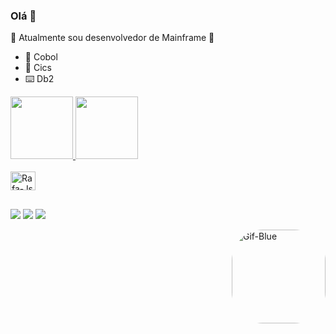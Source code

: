 ### Olá 👋

💾 Atualmente sou desenvolvedor de Mainframe 💾
- 💾 Cobol
- 💽 Cics
- ⌨️ Db2


</div>
  <a href="https://github.com/Blue260910">
  <img height="100em" src="https://github-readme-stats.vercel.app/api?username=Blue260910&show_icons=true&theme=dracula&include_all_commits=true&count_private=true"/>
  <img height="100em" src="https://github-readme-stats.vercel.app/api/top-langs/?username=Blue260910&layout=compact&langs_count=7&theme=dracula"/>
</div>

<div style="display: inline_block"><br>
  <img align="center" alt="Rafa-Js" height="30" width="40" src="https://user-images.githubusercontent.com/84590776/179285906-d230a2fc-9290-40a3-b864-5a802fbf8be5.svg">
</div> 

##

</div> 

<div> 
 
  <a href="https://instagram.com/blue_2609" target="_blank"><img src="https://img.shields.io/badge/-Instagram-%23E4405F?style=for-the-badge&logo=instagram&logoColor=white" target="_blank"></a>
  <a href = "mailto:victorhugoaranda2609@gmail,com"><img src="https://img.shields.io/badge/-Gmail-%23333?style=for-the-badge&logo=gmail&logoColor=white" target="_blank"></a>
  <a href="https://open.spotify.com/user/victor260910" target="_blank"><img src="https://img.shields.io/badge/Spotify-1ED760?&style=for-the-badge&logo=spotify&logoColor=white" target="_blank"></a> 

<img align="right" alt="Gif-Blue" height="150" style="border-radius:50px;" src="https://cdn.discordapp.com/attachments/887425617379856486/997574247830528001/52-unscreen.gif">
</div>
